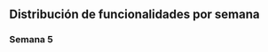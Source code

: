 ## Distribución de funcionalidades por semana

### Semana 5
<!--
#### Todas las funcionalidades de la semana 5 se deben desarrollar usando TDD y Pair programming

| Funcionalidad                                  | 
|------------------------------------------------| 
| Listar personas                                |
| Listar entrenamiento de persona                |
| Registrar ejercicio de entrenamiento a persona |

### Semana 6
#### Todas las funcionalidades de la semana 6 se deben desarrollar usando TDD

| Funcionalidad           | 
|-------------------------| 
| Crear ejercicio         |
| Listar ejercicios       |
| Ver reporte de entrenamiento de persona (Reporte por fecha)  **Esta funcionalidad se hace en Pair Programming**|

### Semana 7

#### Todas las funcionalidades de la semana 6 se deben desarrollar usando TDD

| Funcionalidad           | 
|-------------------------| 
| Ver reporte de entrenamiento de persona (IMC) **Esta funcionalidad se hace en Pair Programming** |
| Editar ejercicio de entrenamiento a persona |
| Crear persona |
| Editar ejercicio |
| Eliminar ejercicio de entrenamiento a persona |

### Opcionales

#### Todas las funcionalidades de la semana 6 se deben desarrollar usando TDD

| Funcionalidad           | 
|-------------------------| 
| Terminar entrenamiento con persona |
| Editar persona |
| Eliminar ejercicio |
| Eliminar persona |


--!>
